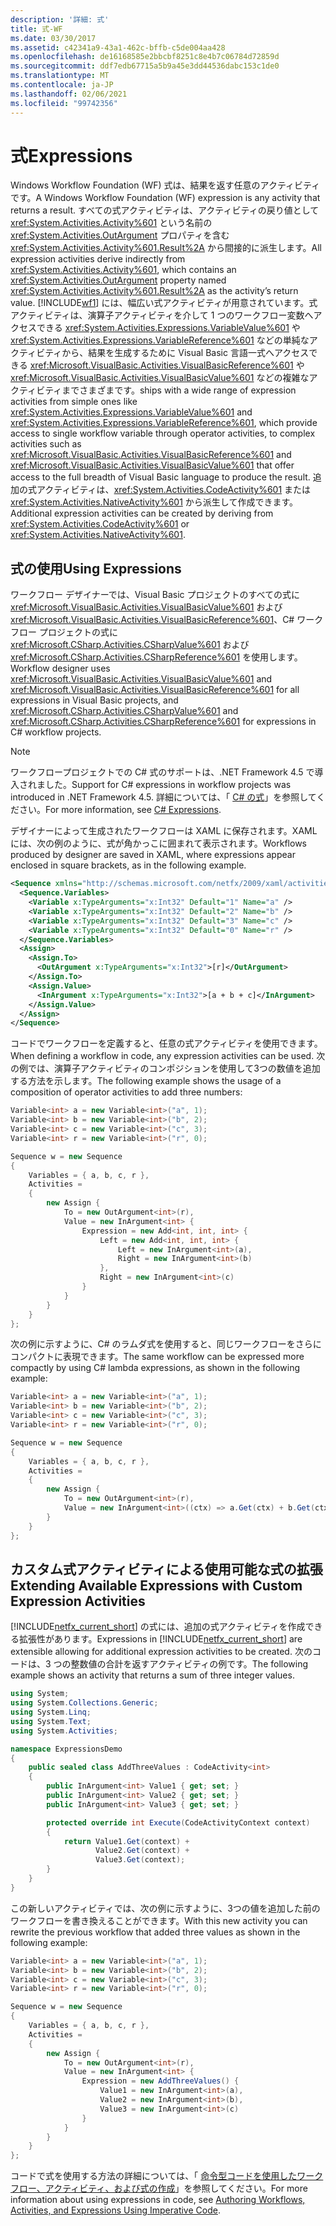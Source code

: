 ```yaml
---
description: '詳細: 式'
title: 式-WF
ms.date: 03/30/2017
ms.assetid: c42341a9-43a1-462c-bffb-c5de004aa428
ms.openlocfilehash: de16168585e2bbcbf8251c8e4b7c06784d72859d
ms.sourcegitcommit: ddf7edb67715a5b9a45e3dd44536dabc153c1de0
ms.translationtype: MT
ms.contentlocale: ja-JP
ms.lasthandoff: 02/06/2021
ms.locfileid: "99742356"
---
```

# <a name="expressions"></a><span data-ttu-id="6cd39-103">式</span><span class="sxs-lookup"><span data-stu-id="6cd39-103">Expressions</span></span>

<span data-ttu-id="6cd39-104">Windows Workflow Foundation (WF) 式は、結果を返す任意のアクティビティです。</span><span class="sxs-lookup"><span data-stu-id="6cd39-104">A Windows Workflow Foundation (WF) expression is any activity that returns a result.</span></span> <span data-ttu-id="6cd39-105">すべての式アクティビティは、アクティビティの戻り値として <xref:System.Activities.Activity%601> という名前の <xref:System.Activities.OutArgument> プロパティを含む <xref:System.Activities.Activity%601.Result%2A> から間接的に派生します。</span><span class="sxs-lookup"><span data-stu-id="6cd39-105">All expression activities derive indirectly from <xref:System.Activities.Activity%601>, which contains an <xref:System.Activities.OutArgument> property named <xref:System.Activities.Activity%601.Result%2A> as the activity’s return value.</span></span> [!INCLUDE[wf1](../../../includes/wf1-md.md)] <span data-ttu-id="6cd39-106">には、幅広い式アクティビティが用意されています。式アクティビティは、演算子アクティビティを介して 1 つのワークフロー変数へアクセスできる <xref:System.Activities.Expressions.VariableValue%601> や <xref:System.Activities.Expressions.VariableReference%601> などの単純なアクティビティから、結果を生成するために Visual Basic 言語一式へアクセスできる <xref:Microsoft.VisualBasic.Activities.VisualBasicReference%601> や <xref:Microsoft.VisualBasic.Activities.VisualBasicValue%601> などの複雑なアクティビティまでさまざまです。</span><span class="sxs-lookup"><span data-stu-id="6cd39-106">ships with a wide range of expression activities from simple ones like <xref:System.Activities.Expressions.VariableValue%601> and <xref:System.Activities.Expressions.VariableReference%601>, which provide access to single workflow variable through operator activities, to complex activities such as <xref:Microsoft.VisualBasic.Activities.VisualBasicReference%601> and <xref:Microsoft.VisualBasic.Activities.VisualBasicValue%601> that offer access to the full breadth of Visual Basic language to produce the result.</span></span> <span data-ttu-id="6cd39-107">追加の式アクティビティは、<xref:System.Activities.CodeActivity%601> または <xref:System.Activities.NativeActivity%601> から派生して作成できます。</span><span class="sxs-lookup"><span data-stu-id="6cd39-107">Additional expression activities can be created by deriving from <xref:System.Activities.CodeActivity%601> or <xref:System.Activities.NativeActivity%601>.</span></span>

## <a name="using-expressions"></a><span data-ttu-id="6cd39-108">式の使用</span><span class="sxs-lookup"><span data-stu-id="6cd39-108">Using Expressions</span></span>

 <span data-ttu-id="6cd39-109">ワークフロー デザイナーでは、Visual Basic プロジェクトのすべての式に <xref:Microsoft.VisualBasic.Activities.VisualBasicValue%601> および <xref:Microsoft.VisualBasic.Activities.VisualBasicReference%601>、C# ワークフロー プロジェクトの式に <xref:Microsoft.CSharp.Activities.CSharpValue%601> および <xref:Microsoft.CSharp.Activities.CSharpReference%601> を使用します。</span><span class="sxs-lookup"><span data-stu-id="6cd39-109">Workflow designer uses <xref:Microsoft.VisualBasic.Activities.VisualBasicValue%601> and <xref:Microsoft.VisualBasic.Activities.VisualBasicReference%601> for all expressions in Visual Basic projects, and <xref:Microsoft.CSharp.Activities.CSharpValue%601> and <xref:Microsoft.CSharp.Activities.CSharpReference%601> for expressions in C# workflow projects.</span></span>

> [!NOTE]
> <span data-ttu-id="6cd39-110">ワークフロープロジェクトでの C# 式のサポートは、.NET Framework 4.5 で導入されました。</span><span class="sxs-lookup"><span data-stu-id="6cd39-110">Support for C# expressions in workflow projects was introduced in .NET Framework 4.5.</span></span> <span data-ttu-id="6cd39-111">詳細については、「 [C# の式](csharp-expressions.md)」を参照してください。</span><span class="sxs-lookup"><span data-stu-id="6cd39-111">For more information, see [C# Expressions](csharp-expressions.md).</span></span>

 <span data-ttu-id="6cd39-112">デザイナーによって生成されたワークフローは XAML に保存されます。XAML には、次の例のように、式が角かっこに囲まれて表示されます。</span><span class="sxs-lookup"><span data-stu-id="6cd39-112">Workflows produced by designer are saved in XAML, where expressions appear enclosed in square brackets, as in the following example.</span></span>

```xml
<Sequence xmlns="http://schemas.microsoft.com/netfx/2009/xaml/activities" xmlns:x="http://schemas.microsoft.com/winfx/2006/xaml">
  <Sequence.Variables>
    <Variable x:TypeArguments="x:Int32" Default="1" Name="a" />
    <Variable x:TypeArguments="x:Int32" Default="2" Name="b" />
    <Variable x:TypeArguments="x:Int32" Default="3" Name="c" />
    <Variable x:TypeArguments="x:Int32" Default="0" Name="r" />
  </Sequence.Variables>
  <Assign>
    <Assign.To>
      <OutArgument x:TypeArguments="x:Int32">[r]</OutArgument>
    </Assign.To>
    <Assign.Value>
      <InArgument x:TypeArguments="x:Int32">[a + b + c]</InArgument>
    </Assign.Value>
  </Assign>
</Sequence>
```

 <span data-ttu-id="6cd39-113">コードでワークフローを定義すると、任意の式アクティビティを使用できます。</span><span class="sxs-lookup"><span data-stu-id="6cd39-113">When defining a workflow in code, any expression activities can be used.</span></span> <span data-ttu-id="6cd39-114">次の例では、演算子アクティビティのコンポジションを使用して3つの数値を追加する方法を示します。</span><span class="sxs-lookup"><span data-stu-id="6cd39-114">The following example shows the usage of a composition of operator activities to add three numbers:</span></span>

```csharp
Variable<int> a = new Variable<int>("a", 1);
Variable<int> b = new Variable<int>("b", 2);
Variable<int> c = new Variable<int>("c", 3);
Variable<int> r = new Variable<int>("r", 0);

Sequence w = new Sequence
{
    Variables = { a, b, c, r },
    Activities =
    {
        new Assign {
            To = new OutArgument<int>(r),
            Value = new InArgument<int> {
                Expression = new Add<int, int, int> {
                    Left = new Add<int, int, int> {
                        Left = new InArgument<int>(a),
                        Right = new InArgument<int>(b)
                    },
                    Right = new InArgument<int>(c)
                }
            }
        }
    }
};
```

 <span data-ttu-id="6cd39-115">次の例に示すように、C# のラムダ式を使用すると、同じワークフローをさらにコンパクトに表現できます。</span><span class="sxs-lookup"><span data-stu-id="6cd39-115">The same workflow can be expressed more compactly by using C# lambda expressions, as shown in the following example:</span></span>
  
```csharp
Variable<int> a = new Variable<int>("a", 1);
Variable<int> b = new Variable<int>("b", 2);
Variable<int> c = new Variable<int>("c", 3);
Variable<int> r = new Variable<int>("r", 0);

Sequence w = new Sequence
{
    Variables = { a, b, c, r },
    Activities =
    {
        new Assign {
            To = new OutArgument<int>(r),
            Value = new InArgument<int>((ctx) => a.Get(ctx) + b.Get(ctx) + c.Get(ctx))
        }
    }
};
```

## <a name="extending-available-expressions-with-custom-expression-activities"></a><span data-ttu-id="6cd39-116">カスタム式アクティビティによる使用可能な式の拡張</span><span class="sxs-lookup"><span data-stu-id="6cd39-116">Extending Available Expressions with Custom Expression Activities</span></span>

 <span data-ttu-id="6cd39-117">[!INCLUDE[netfx_current_short](../../../includes/netfx-current-short-md.md)] の式には、追加の式アクティビティを作成できる拡張性があります。</span><span class="sxs-lookup"><span data-stu-id="6cd39-117">Expressions in [!INCLUDE[netfx_current_short](../../../includes/netfx-current-short-md.md)] are extensible allowing for additional expression activities to be created.</span></span> <span data-ttu-id="6cd39-118">次のコードは、3 つの整数値の合計を返すアクティビティの例です。</span><span class="sxs-lookup"><span data-stu-id="6cd39-118">The following example shows an activity that returns a sum of three integer values.</span></span>

```csharp
using System;
using System.Collections.Generic;
using System.Linq;
using System.Text;
using System.Activities;

namespace ExpressionsDemo
{
    public sealed class AddThreeValues : CodeActivity<int>
    {
        public InArgument<int> Value1 { get; set; }
        public InArgument<int> Value2 { get; set; }
        public InArgument<int> Value3 { get; set; }

        protected override int Execute(CodeActivityContext context)
        {
            return Value1.Get(context) +
                   Value2.Get(context) +
                   Value3.Get(context);
        }
    }
}
```

 <span data-ttu-id="6cd39-119">この新しいアクティビティでは、次の例に示すように、3つの値を追加した前のワークフローを書き換えることができます。</span><span class="sxs-lookup"><span data-stu-id="6cd39-119">With this new activity you can rewrite the previous workflow that added three values as shown in the following example:</span></span>

```csharp
Variable<int> a = new Variable<int>("a", 1);
Variable<int> b = new Variable<int>("b", 2);
Variable<int> c = new Variable<int>("c", 3);
Variable<int> r = new Variable<int>("r", 0);

Sequence w = new Sequence
{
    Variables = { a, b, c, r },
    Activities =
    {
        new Assign {
            To = new OutArgument<int>(r),
            Value = new InArgument<int> {
                Expression = new AddThreeValues() {
                    Value1 = new InArgument<int>(a),
                    Value2 = new InArgument<int>(b),
                    Value3 = new InArgument<int>(c)
                }
            }
        }
    }
};
```

 <span data-ttu-id="6cd39-120">コードで式を使用する方法の詳細については、「 [命令型コードを使用したワークフロー、アクティビティ、および式の作成](authoring-workflows-activities-and-expressions-using-imperative-code.md)」を参照してください。</span><span class="sxs-lookup"><span data-stu-id="6cd39-120">For more information about using expressions in code, see [Authoring Workflows, Activities, and Expressions Using Imperative Code](authoring-workflows-activities-and-expressions-using-imperative-code.md).</span></span>
